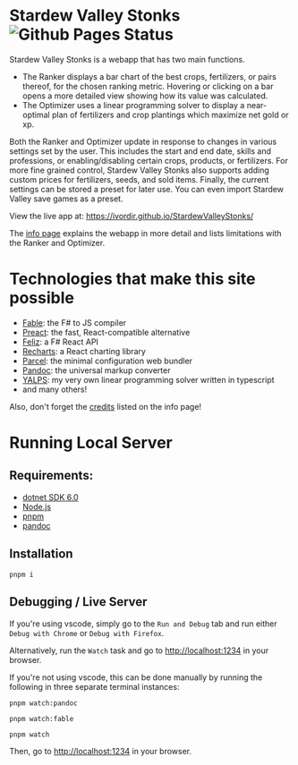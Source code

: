 # Stardew Valley Stonks ![Github Pages Status](https://github.com/Ivordir/StardewValleyStonks/actions/workflows/main.yaml/badge.svg)

Stardew Valley Stonks is a webapp that has two main functions.
- The Ranker displays a bar chart of the best crops, fertilizers, or pairs thereof, for the chosen ranking metric.
  Hovering or clicking on a bar opens a more detailed view showing how its value was calculated.
- The Optimizer uses a linear programming solver to display a near-optimal plan of fertilizers and crop plantings which maximize net gold or xp.

Both the Ranker and Optimizer update in response to changes in various settings set by the user.
This includes the start and end date, skills and professions, or enabling/disabling certain crops, products, or fertilizers.
For more fine grained control, Stardew Valley Stonks also supports adding custom prices for fertilizers, seeds, and sold items.
Finally, the current settings can be stored a preset for later use. You can even import Stardew Valley save games as a preset.

View the live app at: https://ivordir.github.io/StardewValleyStonks/

The [info page](https://ivordir.github.io/StardewValleyStonks/info.html) explains the webapp in more detail and lists limitations with the Ranker and Optimizer.

# Technologies that make this site possible
- [Fable](https://github.com/fable-compiler/Fable): the F\# to JS compiler
- [Preact](https://github.com/preactjs/preact): the fast, React-compatible alternative
- [Feliz](https://github.com/Zaid-Ajaj/Feliz): a F\# React API
- [Recharts](https://github.com/recharts/recharts): a React charting library
- [Parcel](https://github.com/parcel-bundler/parcel): the minimal configuration web bundler
- [Pandoc](https://github.com/jgm/pandoc): the universal markup converter
- [YALPS](https://github.com/Ivordir/YALPS): my very own linear programming solver written in typescript
- and many others!

Also, don't forget the [credits](https://ivordir.github.io/StardewValleyStonks/info.html#credits) listed on the info page!

# Running Local Server
## Requirements:
- [dotnet SDK 6.0](https://dotnet.microsoft.com/download)
- [Node.js](https://nodejs.org/)
- [pnpm](https://pnpm.io/)
- [pandoc](https://pandoc.org/)

## Installation
```
pnpm i
```

## Debugging / Live Server
If you're using vscode, simply go to the `Run and Debug` tab and run either `Debug with Chrome` or `Debug with Firefox`.

Alternatively, run the `Watch` task and go to <http://localhost:1234> in your browser.

If you're not using vscode, this can be done manually by running the following in three separate terminal instances:
```
pnpm watch:pandoc
```
```
pnpm watch:fable
```
```
pnpm watch
```
Then, go to <http://localhost:1234> in your browser.
